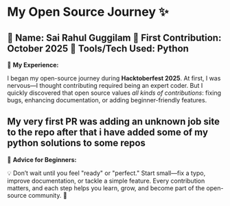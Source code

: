 # My Open Source Journey ✨

👤 **Name:** Sai Rahul Guggilam
📅 **First Contribution:** October 2025
🔧 **Tools/Tech Used:** Python
---

🌟 **My Experience:**

I began my open-source journey during **Hacktoberfest 2025**. At first, I was nervous—I thought contributing required being an expert coder. But I quickly discovered that open source values *all kinds of contributions*: fixing bugs, enhancing documentation, or adding beginner-friendly features.

My very first PR was adding an unknown job site to the repo after that i have added some of my python solutions to some repos
---

📌 **Advice for Beginners:**

💡 Don’t wait until you feel "ready" or "perfect." Start small—fix a typo, improve documentation, or tackle a simple feature. Every contribution matters, and each step helps you learn, grow, and become part of the open-source community. 🚀
